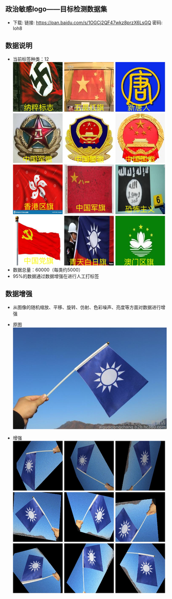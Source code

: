 ## 政治敏感logo——目标检测数据集
* 下载: 链接: https://pan.baidu.com/s/1OGCj2QF47wkz8przX6LsGQ  密码: loh8
## 数据说明
* 当前标签种类：12
![image](https://github.com/yfq512/sensitive_logo/blob/main/images/class.jpg)
* 数据总量：60000（每类约5000）
* 95%的数据通过数据增强在进行人工打标签
## 数据增强
* 从图像的随机缩放、平移、旋转、仿射、色彩噪声、亮度等方面对数据进行增强
* 原图
![image](https://github.com/yfq512/sensitive_logo/blob/main/images/org.png)

* 增强
![image](https://github.com/yfq512/sensitive_logo/blob/main/images/generator.jpg)
